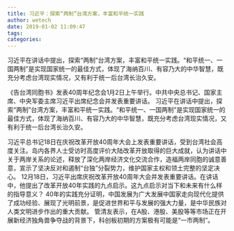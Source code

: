 ```yaml
---
title: 习近平：探索“两制”台湾方案，丰富和平统一实践
author: wetech
date: 2019-01-02 11:09:47
tags: 
categories: 
---
```

习近平在讲话中提出，探索“两制”台湾方案，丰富和平统一实践。“和平统一、一国两制”是实现国家统一的最佳方式，体现了海纳百川、有容乃大的中华智慧，既充分考虑台湾现实情况，又有利于统一后台湾长治久安。
<!-- more -->
《告台湾同胞书》发表40周年纪念会1月2日上午举行。中共中央总书记、国家主席、中央军委主席习近平出席纪念会并发表重要讲话。
习近平在讲话中提出，探索“两制”台湾方案，丰富和平统一实践。“和平统一、一国两制”是实现国家统一的最佳方式，体现了海纳百川、有容乃大的中华智慧，既充分考虑台湾现实情况，又有利于统一后台湾长治久安。
 
 
习近平总书记18日在庆祝改革开放40周年大会上发表重要讲话，受到台湾社会高度关注。岛内各界人士受访时高度评价大陆改革开放取得的巨大成就，认为讲话中关于两岸关系的论述，释放了深化两岸经济文化交流合作，造福两岸同胞的诚意善意，宣示了坚决反对和遏制“台独”分裂势力，维护国家主权和领土完整的坚定决心。
12月18日，习近平出席庆祝改革开放40周年大会并发表重要讲话。在讲话中，他提出了改革开放40年实践的九点启示。这九点启示对当下和未来有什么样的指导意义？
40年的实践充分证明，中国发展为广大发展中国家走向现代化提供了成功经验、展现了光明前景，是促进世界和平与发展的强大力量，是中华民族对人类文明进步作出的重大贡献。
管清友表示，在A股、港股、美股等等市场正在开展新经济独角兽争夺战的背景下，科创板初期的方案极有可能是“一市两制”。
